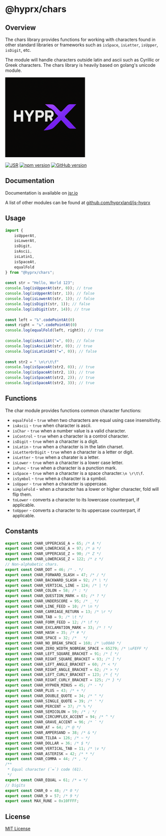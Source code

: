 # @hyprx/chars

## Overview

The chars library provides functions for working with characters
found in other standard libraries or frameworks such as `isSpace`,
`isLetter`, `isUpper`, `isDigit`, etc.

The module will handle characters outside latin and ascii such as
Cyrillic or Greek characters. The chars library is heavily based on golang's
unicode module.

![logo](https://raw.githubusercontent.com/hyprxland/js-hyprx/refs/heads/main/assets/logo.png)

[![JSR](https://jsr.io/badges/@hyprx/chars)](https://jsr.io/@hyprx/chars)
[![npm version](https://badge.fury.io/js/@hyprx%2Fchars.svg)](https://badge.fury.io/js/@hyprx%2Fchars)
[![GitHub version](https://badge.fury.io/gh/hyprxland%2Fjs-hyprx.svg)](https://badge.fury.io/gh/hyprxland%2Fjs-hyprx)

## Documentation
 
Documentation is available on [jsr.io](https://jsr.io/@hyprx/chars/doc)

A list of other modules can be found at [github.com/hyprxland/js-hyprx](https://github.com/hyprxland/js-hyprx)

## Usage

```typescript
import { 
    isUpperAt, 
    isLowerAt, 
    isDigit, 
    isAscii, 
    isLatin1, 
    isSpaceAt,
    equalFold
} from "@hyprx/chars";

const str = "Hello, World 123";
console.log(isUpperAt(str, 0)); // true
console.log(isUpperAt(str, 1)); // false
console.log(isLowerAt(str, 1)); // false
console.log(isDigit(str, 1)); // false 
console.log(isDigit(str, 14)); // true

const left = "Ꙏ".codePointAt(0)
const right = "ꙏ".codePointAt(0)
console.log(equalFold(left, right)); // true

console.log(isAsciiAt("⇼", 0)); // false
console.log(isAsciiAt(str, 0)); // true
console.log(isLatin1At("⇼", 0)); // false

const str2 = " \n\r\t\f"
console.log(isSpaceAt(str2, 0)); // true
console.log(isSpaceAt(str2, 1)); // true
console.log(isSpaceAt(str2, 2)); // true
console.log(isSpaceAt(str2, 3)); // true
```

## Functions

The char module provides functions common character functions:

- `equalFold` - `true` when two characters are equal using case insensitivity.
- `isAscii` - `true` when character is ascii.
- `isChar` - `true` when a number value is a valid character.
- `isControl` - `true` when a character is a control character.
- `isDigit` - `true` when a character is a digit.
- `isLatin` - `true` when a character is in the latin charset.
- `isLetterOrDigit` - `true` when a character is a letter or digit.
- `isLetter` - `true` when a charater is a letter.
- `isLower` - `true` when a character is a lower case letter.
- `isPunc` - `true` when a character is a punction mark.
- `isSpace` - `true` when a character is a space character.`\n \r\t\f`.
- `isSymbol` - `true` when a character is a symbol.
- `isUpper` - `true` when a character is uppercase.
- `simpleFold` - when a character has a lower or higher character, fold will flip them.
- `toLower` - converts a character to its lowercase counterpart, if applicable.
- `toUpper` - converts a character to its uppercase counterpart, if applicable.

## Constants

```ts
export const CHAR_UPPERCASE_A = 65; /* A */
export const CHAR_LOWERCASE_A = 97; /* a */
export const CHAR_UPPERCASE_Z = 90; /* Z */
export const CHAR_LOWERCASE_Z = 122; /* z */
// Non-alphabetic chars.
export const CHAR_DOT = 46; /* . */
export const CHAR_FORWARD_SLASH = 47; /* / */
export const CHAR_BACKWARD_SLASH = 92; /* \ */
export const CHAR_VERTICAL_LINE = 124; /* | */
export const CHAR_COLON = 58; /* : */
export const CHAR_QUESTION_MARK = 63; /* ? */
export const CHAR_UNDERSCORE = 95; /* _ */
export const CHAR_LINE_FEED = 10; /* \n */
export const CHAR_CARRIAGE_RETURN = 13; /* \r */
export const CHAR_TAB = 9; /* \t */
export const CHAR_FORM_FEED = 12; /* \f */
export const CHAR_EXCLAMATION_MARK = 33; /* ! */
export const CHAR_HASH = 35; /* # */
export const CHAR_SPACE = 32; /*   */
export const CHAR_NO_BREAK_SPACE = 160; /* \u00A0 */
export const CHAR_ZERO_WIDTH_NOBREAK_SPACE = 65279; /* \uFEFF */
export const CHAR_LEFT_SQUARE_BRACKET = 91; /* [ */
export const CHAR_RIGHT_SQUARE_BRACKET = 93; /* ] */
export const CHAR_LEFT_ANGLE_BRACKET = 60; /* < */
export const CHAR_RIGHT_ANGLE_BRACKET = 62; /* > */
export const CHAR_LEFT_CURLY_BRACKET = 123; /* { */
export const CHAR_RIGHT_CURLY_BRACKET = 125; /* } */
export const CHAR_HYPHEN_MINUS = 45; /* - */
export const CHAR_PLUS = 43; /* + */
export const CHAR_DOUBLE_QUOTE = 34; /* " */
export const CHAR_SINGLE_QUOTE = 39; /* ' */
export const CHAR_PERCENT = 37; /* % */
export const CHAR_SEMICOLON = 59; /* ; */
export const CHAR_CIRCUMFLEX_ACCENT = 94; /* ^ */
export const CHAR_GRAVE_ACCENT = 96; /* ` */
export const CHAR_AT = 64; /* @ */
export const CHAR_AMPERSAND = 38; /* & */
export const CHAR_TILDA = 126; /* ~ */
export const CHAR_DOLLAR = 36; /* $ */
export const CHAR_VERTICAL_TAB = 11; /* \v */
export const CHAR_ASTERISK = 42; /* * */
export const CHAR_COMMA = 44; /* , */
/**
 * Equal character (`=`) code (61).
 */
export const CHAR_EQUAL = 61; /* = */
// Digits
export const CHAR_0 = 48; /* 0 */
export const CHAR_9 = 57; /* 9 */
export const MAX_RUNE = 0x10FFFF;
```

## License

[MIT License](./LICENSE.md)
